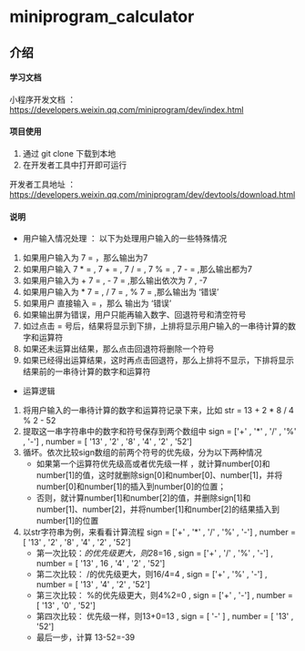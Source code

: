 # miniprogram_calculator

## 介绍

####  学习文档

小程序开发文档 ： https://developers.weixin.qq.com/miniprogram/dev/index.html

####  项目使用

1. 通过 git clone 下载到本地
2. 在开发者工具中打开即可运行

开发者工具地址 ：https://developers.weixin.qq.com/miniprogram/dev/devtools/download.html

####  说明

* 用户输入情况处理 ：
以下为处理用户输入的一些特殊情况
1. 如果用户输入为 7 = ，那么输出为7
2. 如果用户输入 7 * = , 7 + = , 7 / = , 7 % = , 7 - = ,那么输出都为7
3. 如果用户输入为 + 7 = , - 7 =  ,那么输出依次为 7 , -7
4. 如果用户输入为 * 7 = , / 7 = , % 7 = ,那么输出为 ‘错误’
5. 如果用户 直接输入 = ，那么 输出为 ‘错误’
6. 如果输出屏为错误，用户只能再输入数字、回退符号和清空符号
7. 如过点击 = 号后，结果将显示到下排，上排将显示用户输入的一串待计算的数字和运算符
8. 如果还未运算出结果，那么点击回退符将删除一个符号
9. 如果已经得出运算结果，这时再点击回退符，那么上排将不显示，下排将显示结果前的一串待计算的数字和运算符

* 运算逻辑
1. 将用户输入的一串待计算的数字和运算符记录下来，比如 str = 13 + 2 * 8 / 4 % 2 - 52
2. 提取这一串字符串中的数字和符号保存到两个数组中 sign = ['+' , '*' , '/' , '%' , '-'] , number = [ '13' , '2' , '8' , '4' , '2' , '52']
3. 循坏。依次比较sign数组的前两个符号的优先级，分为以下两种情况
    * 如果第一个运算符优先级高或者优先级一样 ，就计算number[0]和number[1]的值，这时就删除sign[0]和number[0]、number[1]，并将number[0]和number[1]的插入到number[0]的位置；
    * 否则，就计算number[1]和number[2]的值，并删除sign[1]和number[1]、number[2]，并将number[1]和number[2]的结果插入到number[1]的位置
4. 以str字符串为例，来看看计算流程 
  sign = ['+' , '*' , '/' , '%' , '-']  ,  number = [ '13' , '2' , '8' , '4' , '2' , '52']
    * 第一次比较：*的优先级更大，则2*8=16 , sign = ['+' , '/' , '%' , '-'] ,  number = [ '13' , 16 , '4' , '2' , '52']
    * 第二次比较： /的优先级更大，则16/4=4 , sign = ['+'  , '%' , '-']  ,  number = [ '13' , '4' , '2' , '52']
    * 第三次比较： %的优先级更大，则4%2=0 , sign = ['+'  , '-'] , number = [ '13' , '0' , '52']
    * 第四次比较： 优先级一样，则13+0=13 , sign = [ '-' ] , number = [ '13' , '52']
    * 最后一步，计算 13-52=-39
